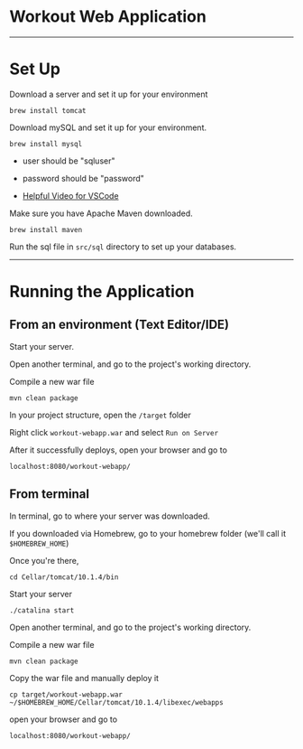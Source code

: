 # Workout Web Application

---

# Set Up
Download a server and set it up for your environment 
```
brew install tomcat
```
Download mySQL and set it up for your environment.
```
brew install mysql
```
* user should be "sqluser"

* password should be "password"

* [Helpful Video for VSCode](https://www.youtube.com/watch?v=bnW1forz4Sw&t=124s)

Make sure you have Apache Maven downloaded.
```
brew install maven
```
Run the sql file in `src/sql` directory to set up your databases.

---

# Running the Application
## From an environment (Text Editor/IDE)
Start your server.

Open another terminal, and go to the project's working directory.

Compile a new war file
```
mvn clean package
```
In your project structure, open the `/target` folder

Right click `workout-webapp.war` and select `Run on Server`

After it successfully deploys, open your browser and go to 
```
localhost:8080/workout-webapp/
```

## From terminal
In terminal, go to where your server was downloaded. 

If you downloaded via Homebrew, go to your homebrew folder (we'll call it `$HOMEBREW_HOME`)

Once you're there,
```
cd Cellar/tomcat/10.1.4/bin
```

Start your server
```
./catalina start
```

Open another terminal, and go to the project's working directory.

Compile a new war file
```
mvn clean package
```
Copy the war file and manually deploy it
```
cp target/workout-webapp.war ~/$HOMEBREW_HOME/Cellar/tomcat/10.1.4/libexec/webapps
```
open your browser and go to 
```
localhost:8080/workout-webapp/
```
